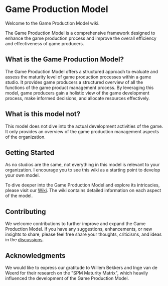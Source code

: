 # Game Production Model

Welcome to the Game Production Model wiki.

The Game Production Model is a comprehensive framework designed to enhance the game production process and improve the overall efficiency and effectiveness of game producers.

## What is the Game Production Model?

The Game Production Model offers a structured approach to evaluate and assess the maturity level of game production processes within a game studio. It provides game producers a structured overview of all the functions of the game product management process. By leveraging this model, game producers gain a holistic view of the game development process, make informed decisions, and allocate resources effectively.

## What is this model not?

This model does not dive into the actual development activities of the game. It only provides an overview of the game production management aspects of the organization.


## Getting Started

As no studios are the same, not everything in this model is relevant to your organization. I encourage you to see this wiki as a starting point to develop your own model.

To dive deeper into the Game Production Model and explore its intricacies, please visit our [Wiki](https://github.com/EricDiepeveen/gameproductionmodel/wiki/001-Introduction). The wiki contains detailed information on each aspect of the model.

## Contributing

We welcome contributions to further improve and expand the Game Production Model. If you have any suggestions, enhancements, or new insights to share, please feel free share your thoughts, criticisms, and ideas in the [discussions](https://github.com/EricDiepeveen/gameproductionmodel/discussions).

## Acknowledgments

We would like to express our gratitude to Willem Bekkers and Inge van de Weerd for their research on the "SPM Maturity Matrix", which heavily influenced the development of the Game Production Model. 
